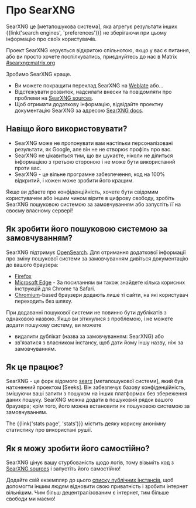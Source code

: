 # Про SearXNG

SearXNG це [метапошукова система], яка агрегує результати інших
{{link('search engines', 'preferences')}} не зберігаючи при цьому інформацію 
про своїх користувачів.

Проект SearXNG керується відкритою спільнотою, якщо у вас є питання,
або ви просто хочете поспілкуватись, приєднуйтесь до нас в Matrix [#searxng:matrix.org]

Зробимо SearXNG краще.

- Ви можете покращити переклад SearXNG на [Weblate] або...
- Відстежувати розвиток, надсилати внески та повідомляти про проблеми на [SearXNG sources].
- Щоб отримати додаткову інформацію, відвідайте проектну документацію SearXNG за адресою [SearXNG
  docs].

## Навіщо його використовувати?

- SearXNG може не пропонувати вам настільки персоналізовані результати, як Google, але він не
  не створює профіль про вас.
- SearXNG не цікавиться тим, що ви шукаєте, ніколи не ділиться інформацією з
  третьою стороною і не може бути використаний проти вас.
- SearXNG - це вільне програмне забезпечення, код на 100% відкритий, і кожен може
  зробити його кращим.

Якщо ви дбаєте про конфіденційність, хочете бути свідомим користувачем або іншим чином вірите
в цифрову свободу, зробіть SearXNG пошуковою системою за замовчуванням або запустіть її на своєму
власному сервері!

## Як зробити його пошуковою системою за замовчуванням?

SearXNG підтримує [OpenSearch].  Для отримання додаткової інформації про зміну пошукової системи за замовчуванням
дивіться документацію до вашого браузера:

- [Firefox]
- [Microsoft Edge] - За посиланням ви також знайдете кілька корисних інструкцій
  для Chrome та Safari.
- [Chromium]-based браузери додають лише ті сайти, на які користувач переходить без
  шляху.

При додаванні пошукової системи не повинно бути дублікатів з однаковою назвою.  Якщо
ви зіткнулися з проблемою, і не можете додати пошукову систему, ви можете

- видалити дублікат (назва за замовчуванням: SearXNG) або
- зв'язатися з власником інстансу, щоб дати йому іншу назву, ніж за замовчуванням.

## Як це працює?

SearXNG - це форк відомого [searx] [метапошукової системи], який був
натхненний проектом [Seeks].  Він забезпечує базову конфіденційність, змішуючи ваші
запити з пошуком на інших платформах без збереження даних пошуку.  SearXNG
можна додати в пошуковий рядок вашого браузера; крім того, його можна встановити як
пошуковою системою за замовчуванням.

The {{link('stats page', 'stats')}}  містить деяку корисну анонімну 
статистику про використані рушії.

## Як я можу зробити його самостійно?

SearXNG цінує вашу стурбованість щодо логів, тому візьміть код з
[SearXNG sources] і запустіть його самостійно!

Додайте свій екземпляр до цього [списку публічних
інстансів]({{get_setting('brand.public_instances')}}), щоб допомогти іншим людям
відновити свою приватність і зробити інтернет вільнішим.  Чим більш децентралізованим є
інтернет, тим більше свободи ми маємо!

[SearXNG sources]: {{GIT_URL}}
[#searxng:matrix.org]: https://matrix.to/#/#searxng:matrix.org
[SearXNG docs]: {{get_setting('brand.docs_url')}}
[searx]: https://github.com/searx/searx
[metasearch engine]: https://uk.wikipedia.org/wiki/%D0%9C%D0%B5%D1%82%D0%B0%D0%BF%D0%BE%D1%88%D1%83%D0%BA%D0%BE%D0%B2%D0%B0_%D1%81%D0%B8%D1%81%D1%82%D0%B5%D0%BC%D0%B0
[Weblate]: https://translate.codeberg.org/projects/searxng/
[Seeks project]: https://beniz.github.io/seeks/
[OpenSearch]: https://github.com/dewitt/opensearch/blob/master/opensearch-1-1-draft-6.md
[Firefox]: https://support.mozilla.org/uk/kb/dodati-abo-vidaliti-poshukovi-sistemi-v-firefox
[Microsoft Edge]: https://support.microsoft.com/uk-ua/microsoft-edge/%D0%B7%D0%BC%D1%96%D0%BD%D0%B8%D1%82%D0%B8-%D0%B7%D0%B0%D1%81%D1%96%D0%B1-%D0%BF%D0%BE%D1%88%D1%83%D0%BA%D1%83-%D0%B7%D0%B0-%D0%B7%D0%B0%D0%BC%D0%BE%D0%B2%D1%87%D1%83%D0%B2%D0%B0%D0%BD%D0%BD%D1%8F%D0%BC-f863c519-5994-a8ed-6859-00fbc123b782
[Chromium]: https://www.chromium.org/tab-to-search
